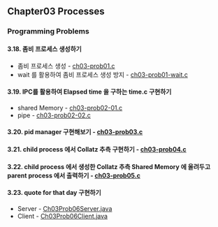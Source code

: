 ## Chapter03 Processes
### Programming Problems
#### 3.18. 좀비 프로세스 생성하기
- 좀비 프로세스 생성 - [ch03-prob01.c](./ch03-prob01.c)
- wait 를 활용하여 좀비 프로세스 생성 방지 - [ch03-prob01-wait.c](./ch03-prob01-wait.c)
#### 3.19. IPC를 활용하여 Elapsed time 을 구하는 time.c 구현하기
- shared Memory - [ch03-prob02-01.c](./ch03-prob02-01.c)
- pipe - [ch03-prob02-02.c](./ch03-prob02-02.c)
#### 3.20. pid manager 구현해보기 - [ch03-prob03.c](./ch03-prob03.c)
#### 3.21. child process 에서 Collatz 추측 구현하기 - [ch03-prob04.c](./ch03-prob04.c)
#### 3.22. child process 에서 생성한 Collatz 추측 Shared Memory 에 올려두고 parent process 에서 출력하기 - [ch03-prob05.c](./ch03-prob05.c)
#### 3.23. quote for that day 구현하기 
- Server - [Ch03Prob06Server.java](./Ch03Prob06Server.java)
- Client - [Ch03Prob06Client.java](./Ch03Prob06Client.java)